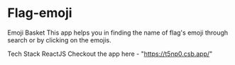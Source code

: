 # Flag-emoji

Emoji Basket
This app helps you in finding the name of flag's emoji through search or by clicking on the emojis.

Tech Stack
ReactJS
Checkout the app here - "https://t5np0.csb.app/"
